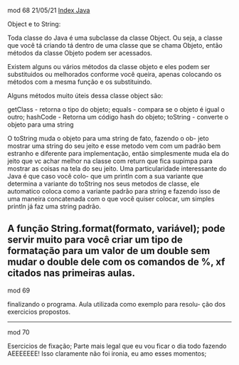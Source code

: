 mod 68                                                                                                 21/05/21
[Index Java](Index%20Java.md)


Object e to String:

Toda classe do Java é uma subclasse da classe Object. Ou seja, a 
classe que você tá criando tá dentro de uma classe que se chama
Objeto, então métodos da classe Objeto podem ser acessados.

Existem alguns ou vários métodos da classe objeto e eles podem
ser substituidos ou melhorados conforme você queira, apenas 
colocando os métodos com a mesma função e os substituindo.

Alguns métodos muito úteis dessa classe object são:

getClass -  retorna o tipo do objeto;
equals - compara se o objeto é igual o outro;
hashCode - Retorna um código hash do objeto;
toString - converte o objeto para uma string

O toString muda o objeto para uma string de fato, fazendo o ob-
jeto mostrar uma string do seu jeito e esse metodo vem com um
padrão bem estranho e diferente para implementação, então 
simplesmente muda ela do jeito que vc achar melhor na classe 
com return que fica supimpa para mostrar as coisas na tela do 
seu jeito.
Uma particularidade interessante do Java é que caso você colo-
que um println com a sua variante que determina a variante do
toString nos seus metodos de classe, ele automatico coloca como
a variante padrão para string e fazendo isso de uma maneira 
concatenada com o que você quiser colocar, um simples println 
já faz uma string padrão.

A função String.format(formato, variável);
pode servir muito para você criar um tipo de formatação para um 
valor de um double sem mudar o double dele com os comandos 
de %, xf citados nas primeiras aulas.  
---------------------------------------------------------------------------------------------

mod 69 

finalizando o programa. Aula utilizada como exemplo para resolu-
ção dos exercicios propostos.

---------------------------------------------------------------------------------------------
mod 70

Esercicios de fixação;
Parte mais legal que eu vou ficar o dia todo fazendo AEEEEEEE!
Isso claramente não foi ironia, eu amo esses momentos;
